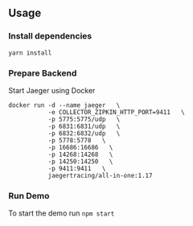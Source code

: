 ## Usage
### Install dependencies
`yarn install`
### Prepare Backend
Start Jaeger using Docker

``` shell script
docker run -d --name jaeger   \
           -e COLLECTOR_ZIPKIN_HTTP_PORT=9411   \
           -p 5775:5775/udp   \
           -p 6831:6831/udp   \
           -p 6832:6832/udp   \
           -p 5778:5778   \
           -p 16686:16686   \
           -p 14268:14268   \
           -p 14250:14250   \
           -p 9411:9411   \
           jaegertracing/all-in-one:1.17
```

### Run Demo
To start the demo run `npm start`